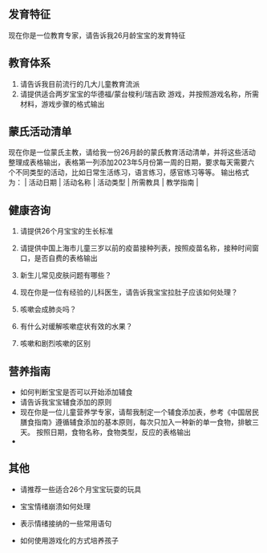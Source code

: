 ## 发育特征
现在你是一位教育专家，请告诉我26月龄宝宝的发育特征

## 教育体系
1. 请告诉我目前流行的几大儿童教育流派
2. 请提供适合两岁宝宝的华德福/蒙台梭利/瑞吉欧 游戏，并按照游戏名称，所需材料，游戏步骤的格式输出

## 蒙氏活动清单
现在你是一位蒙氏主教，请给我一份26月龄的蒙氏教育活动清单，并将这些活动整理成表格输出，表格第一列添加2023年5月份第一周的日期，要求每天需要六个不同类型的活动，比如日常生活练习，语言练习，感官练习等等。
输出格式为：
| 活动日期 | 活动名称 | 活动类型 | 所需教具 | 教学指南 | 

## 健康咨询
1. 请提供26个月宝宝的生长标准

2. 请提供中国上海市儿童三岁以前的疫苗接种列表，按照疫苗名称，接种时间窗口，是否自费的表格输出

3. 新生儿常见皮肤问题有哪些？

4. 现在你是一位有经验的儿科医生，请告诉我宝宝拉肚子应该如何处理？

5. 咳嗽会成肺炎吗？

6. 有什么对缓解咳嗽症状有效的水果？

7. 咳嗽和剧烈咳嗽的区别


## 营养指南
- 如何判断宝宝是否可以开始添加辅食
- 请告诉我宝宝辅食添加的原则
- 现在你是一位儿童营养学专家，请帮我制定一个辅食添加表，参考《中国居民膳食指南》遵循辅食添加的基本原则，每次只加入一种新的单一食物，排敏三天。 按照日期，食物名称，食物类型，反应的表格输出
- 

## 其他

- 请推荐一些适合26个月宝宝玩耍的玩具

- 宝宝情绪崩溃如何处理

- 表示情绪接纳的一些常用语句

- 如何使用游戏化的方式培养孩子
